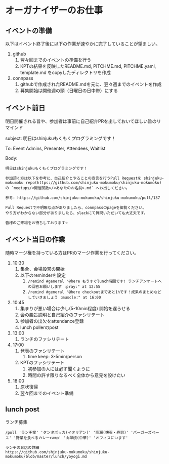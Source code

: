 # オーガナイザーのお仕事

## イベントの準備

以下はイベント終了後に以下の作業が速やかに完了していることが望ましい。

1. github
    1. 翌々回までのイベントの準備を行う
    1. KPTの結果を反映したREADME.md, PITCHME.md, PITCHME.yaml, template.md をcopyしたディレクトリを作成
1. connpass
    1. githubで作成されたREADME.mdを元に、翌々週までのイベントを作成
    1. 募集開始は開催週の頭（日曜日の日中帯）にする

## イベント前日

明日開催される旨や、参加者は事前に自己紹介PRを出しておいてほしい旨のリマインド

subject: 明日はshinjukuもくもくプログラミングです！

To: Event Admins, Presenter, Attendees, Waitlist

Body:

```
明日はshinjukuもくもくプログラミングです！

参加頂く方は以下を参考に、自己紹介とやることの宣言を行うPull Requestを shinjuku-mokumoku repo(https://github.com/shinjuku-mokumoku/shinjuku-mokumoku) の `meetups/<開催回数>/<あなたのお名前>.md` へお出しください。

参考: https://github.com/shinjuku-mokumoku/shinjuku-mokumoku/pull/137

Pull Requestで不明瞭な点がありましたら、connpassのpageを御覧ください。
やり方がわからない部分がありましたら、slackにて質問いただいても大丈夫です。

皆様のご来場をお待ちしております✨
```

## イベント当日の作業

随時マージ権を持っている方はPRのマージ作業を行ってください。

1. 10:30
    1. 集合、会場設営の開始
    1. 以下のreminderを設定
        1. `/remind #general "@here もうすぐlunch時間です! ランチアンケートへの回答お願いします :pray:" at 12:55`
        1. `/remind #general "@here checkoutまであと1hです！成果のまとめなどしていきましょう :muscle:" at 16:00`
1. 10:45
    1. 集まりが悪い場合は少し(5-10min程度) 開始を遅らせる
    1. 会の趣旨説明と自己紹介のファシリテート
    1. 参加者の出欠をattendance登録
    1. lunch pollerのpost
1. 13:00
    1. ランチのファシリテート
1. 17:00
    1. 発表のファシリテート
        1. time keep: 3-5min/person
    1. KPTのファシリテート
        1. 初参加の人には必ず聞くように
        1. 時間の許す限りなるべく全体から意見を設けたい
1. 18:00
    1. 原状復帰
    1. 翌々回までのイベント準備

## lunch post

ランチ募集

```
/poll 'ランチ案' 'タンタポッカ(イタリアン)' '高瀬(懐石・寿司)' 'バーガーズベース' '野菜を食べるカレーcamp' '山翠楼(中華)' 'オフィスにいます'
```

```
ランチのお店の詳細
https://github.com/shinjuku-mokumoku/shinjuku-mokumoku/blob/master/lunch/yoyogi.md

```
